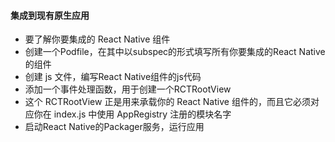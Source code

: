 #### 集成到现有原生应用
- 要了解你要集成的 React Native 组件
- 创建一个Podfile，在其中以subspec的形式填写所有你要集成的React Native的组件
- 创建 js 文件，编写React Native组件的js代码
- 添加一个事件处理函数，用于创建一个RCTRootView
- 这个 RCTRootView 正是用来承载你的 React Native 组件的，而且它必须对应你在 index.js 中使用 AppRegistry 注册的模块名字
- 启动React Native的Packager服务，运行应用

